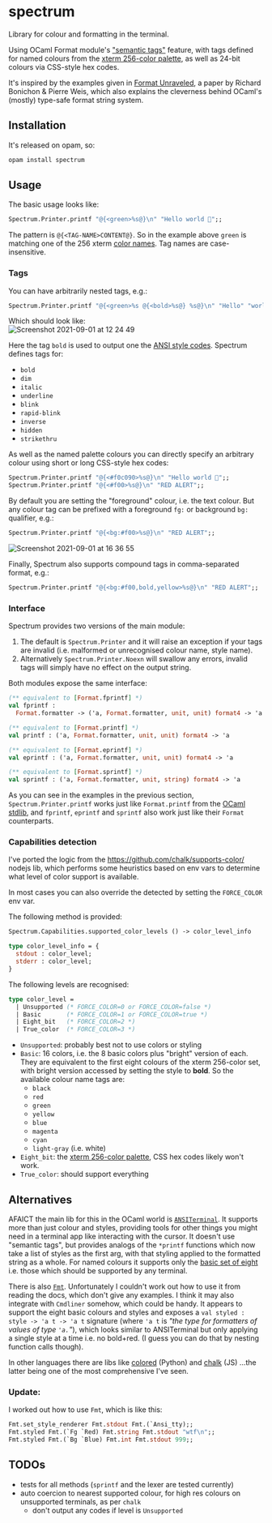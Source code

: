# spectrum
Library for colour and formatting in the terminal.

Using OCaml Format module's ["semantic tags"](https://ocaml.org/api/Format.html#tags) feature, with tags defined for named colours from the [xterm 256-color palette](https://jonasjacek.github.io/colors/), as well as 24-bit colours via CSS-style hex codes.

It's inspired by the examples given in [Format Unraveled](https://hal.archives-ouvertes.fr/hal-01503081/file/format-unraveled.pdf#page=11), a paper by Richard Bonichon & Pierre Weis, which also explains the cleverness behind OCaml's (mostly) type-safe format string system.

## Installation

It's released on opam, so:

```bash
opam install spectrum
```

## Usage

The basic usage looks like:

```ocaml
Spectrum.Printer.printf "@{<green>%s@}\n" "Hello world 👋";;
```

The pattern is `@{<TAG-NAME>CONTENT@}`. So in the example above `green` is matching one of the 256 xterm [color names](https://jonasjacek.github.io/colors/). Tag names are case-insensitive.

### Tags

You can have arbitrarily nested tags, e.g.:

```ocaml
Spectrum.Printer.printf "@{<green>%s @{<bold>%s@} %s@}\n" "Hello" "world" "I'm here";;
```

Which should look like:  
![Screenshot 2021-09-01 at 12 24 49](https://user-images.githubusercontent.com/147840/131700486-e0551e74-b901-4746-a0e7-f73ca0494a85.png)

Here the tag `bold` is used to output one the [ANSI style codes](https://en.wikipedia.org/wiki/ANSI_escape_code#SGR_(Select_Graphic_Rendition)_parameters). Spectrum defines tags for:

- `bold`
- `dim`
- `italic`
- `underline`
- `blink`
- `rapid-blink`
- `inverse`
- `hidden`
- `strikethru`

As well as the named palette colours you can directly specify an arbitrary colour using short or long CSS-style hex codes:

```ocaml
Spectrum.Printer.printf "@{<#f0c090>%s@}\n" "Hello world 👋";;
Spectrum.Printer.printf "@{<#f00>%s@}\n" "RED ALERT";;
```

By default you are setting the "foreground" colour, i.e. the text colour. But any colour tag can be prefixed with a foreground `fg:` or background `bg:` qualifier, e.g.:

```ocaml
Spectrum.Printer.printf "@{<bg:#f00>%s@}\n" "RED ALERT";;
```
![Screenshot 2021-09-01 at 16 36 55](https://user-images.githubusercontent.com/147840/131701013-db03739c-2b23-4038-95eb-30b11efe751b.png)


Finally, Spectrum also supports compound tags in comma-separated format, e.g.:

```ocaml
Spectrum.Printer.printf "@{<bg:#f00,bold,yellow>%s@}\n" "RED ALERT";;
```

### Interface

Spectrum provides two versions of the main module:

1. The default is `Spectrum.Printer` and it will raise an exception if your tags are invalid (i.e. malformed or unrecognised colour name, style name).
2. Alternatively `Spectrum.Printer.Noexn` will swallow any errors, invalid tags will simply have no effect on the output string.

Both modules expose the same interface:

```ocaml
(** equivalent to [Format.fprintf] *)
val fprintf :
  Format.formatter -> ('a, Format.formatter, unit, unit) format4 -> 'a

(** equivalent to [Format.printf] *)
val printf : ('a, Format.formatter, unit, unit) format4 -> 'a

(** equivalent to [Format.eprintf] *)
val eprintf : ('a, Format.formatter, unit, unit) format4 -> 'a

(** equivalent to [Format.sprintf] *)
val sprintf : ('a, Format.formatter, unit, string) format4 -> 'a
```

As you can see in the examples in the previous section, `Spectrum.Printer.printf` works just like `Format.printf` from the [OCaml stdlib](https://ocaml.org/api/Format.html#fpp), and `fprintf`, `eprintf` and `sprintf` also work just like their `Format` counterparts.

### Capabilities detection

I've ported the logic from the https://github.com/chalk/supports-color/ nodejs lib, which performs some heuristics based on env vars to determine what level of color support is available.

In most cases you can also override the detected by setting the `FORCE_COLOR` env var.

The following method is provided:

```ocaml
Spectrum.Capabilities.supported_color_levels () -> color_level_info

type color_level_info = {
  stdout : color_level;
  stderr : color_level;
}
```

The following levels are recognised:

```ocaml
type color_level =
  | Unsupported (* FORCE_COLOR=0 or FORCE_COLOR=false *)
  | Basic       (* FORCE_COLOR=1 or FORCE_COLOR=true *)
  | Eight_bit   (* FORCE_COLOR=2 *)
  | True_color  (* FORCE_COLOR=3 *)
```

- `Unsupported`: probably best not to use colors or styling
- `Basic`: 16 colors, i.e. the 8 basic colors plus "bright" version of each. They are equivalent to the first eight colours of the xterm 256-color set, with bright version accessed by setting the style to **bold**. So the available colour name tags are:
  - `black`
  - `red`
  - `green`
  - `yellow`
  - `blue`
  - `magenta`
  - `cyan`
  - `light-gray` (i.e. white)
- `Eight_bit`: the [xterm 256-color palette](https://jonasjacek.github.io/colors/), CSS hex codes likely won't work.
- `True_color`: should support everything

## Alternatives

AFAICT the main lib for this in the OCaml world is [`ANSITerminal`](https://github.com/Chris00/ANSITerminal/). It supports more than just colour and styles, providing tools for other things you might need in a terminal app like interacting with the cursor. It doesn't use "semantic tags", but provides analogs of the `*printf` functions which now take a list of styles as the first arg, with that styling applied to the formatted string as a whole. For named colours it supports only the [basic set of eight](https://en.wikipedia.org/wiki/ANSI_escape_code#3-bit_and_4-bit) i.e. those which should be supported by any terminal.

There is also [`Fmt`](https://erratique.ch/software/fmt/doc/Fmt/). Unfortunately I couldn't work out how to use it from reading the docs, which don't give any examples. I think it may also integrate with `Cmdliner` somehow, which could be handy. It appears to support the eight basic colours and styles and exposes a `val styled : style -> 'a t -> 'a t` signature (where `'a t` is _"the type for formatters of values of type `'a.`"_), which looks similar to ANSITerminal but only applying a single style at a time i.e. no bold+red. (I guess you can do that by nesting function calls though).

In other languages there are libs like [colored](https://gitlab.com/dslackw/colored) (Python) and [chalk](https://www.npmjs.com/package/chalk) (JS) ...the latter being one of the most comprehensive I've seen.

### Update:

I worked out how to use `Fmt`, which is like this:

```ocaml
Fmt.set_style_renderer Fmt.stdout Fmt.(`Ansi_tty);;
Fmt.styled Fmt.(`Fg `Red) Fmt.string Fmt.stdout "wtf\n";;
Fmt.styled Fmt.(`Bg `Blue) Fmt.int Fmt.stdout 999;;
```

## TODOs

- tests for all methods (`sprintf` and the lexer are tested currently)
- auto coercion to nearest supported colour, for high res colours on unsupported terminals, as per `chalk`
  - don't output any codes if level is `Unsupported`
